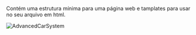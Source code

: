 Contém uma estrutura mínima para uma página web e tamplates para usar no seu arquivo em html.
 
 <img style="max-width: 100%; height: auto;" src="https://github-readme-stats.vercel.app/api/pin/?username=ronildofacanha&repo=Arquivos" alt="AdvancedCarSystem">

